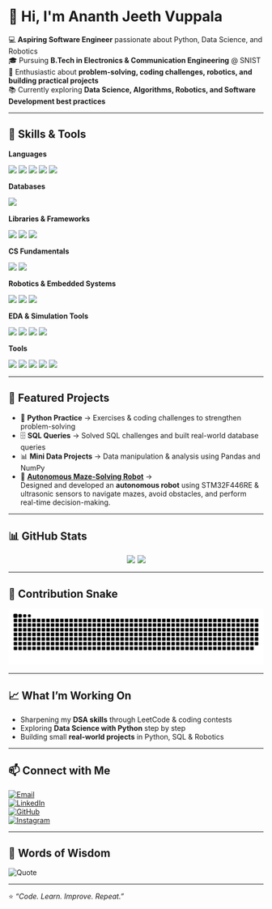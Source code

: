 # 👋 Hi, I'm Ananth Jeeth Vuppala  

💻 **Aspiring Software Engineer** passionate about Python, Data Science, and Robotics  
🎓 Pursuing **B.Tech in Electronics & Communication Engineering** @ SNIST  
🚀 Enthusiastic about **problem-solving, coding challenges, robotics, and building practical projects**  
📚 Currently exploring **Data Science, Algorithms, Robotics, and Software Development best practices**  

---

## 🔧 Skills & Tools  

**Languages**  
<p>
  <img src="https://img.shields.io/badge/Python-3776AB?style=for-the-badge&logo=python&logoColor=white"/>
  <img src="https://img.shields.io/badge/SQL-003B57?style=for-the-badge&logo=database&logoColor=white"/>
  <img src="https://img.shields.io/badge/C-A8B9CC?style=for-the-badge&logo=c&logoColor=black"/>
  <img src="https://img.shields.io/badge/Embedded%20C-008000?style=for-the-badge&logo=c&logoColor=white"/>
  <img src="https://img.shields.io/badge/MicroPython-2B2728?style=for-the-badge&logo=micropython&logoColor=white"/>
</p>

**Databases**  
<p>
  <img src="https://img.shields.io/badge/MySQL-005C84?style=for-the-badge&logo=mysql&logoColor=white"/>
</p>

**Libraries & Frameworks**  
<p>
  <img src="https://img.shields.io/badge/NumPy-013243?style=for-the-badge&logo=numpy&logoColor=white"/>
  <img src="https://img.shields.io/badge/Pandas-150458?style=for-the-badge&logo=pandas&logoColor=white"/>
  <img src="https://img.shields.io/badge/Matplotlib-003B57?style=for-the-badge&logo=plotly&logoColor=white"/>
</p>

**CS Fundamentals**  
<p>
  <img src="https://img.shields.io/badge/Data%20Structures%20%26%20Algorithms-02569B?style=for-the-badge&logo=dependabot&logoColor=white"/>
  <img src="https://img.shields.io/badge/Object%20Oriented%20Programming-FF6F00?style=for-the-badge&logo=googletagmanager&logoColor=white"/>
</p>

**Robotics & Embedded Systems**  
<p>
  <img src="https://img.shields.io/badge/Arduino-00979D?style=for-the-badge&logo=arduino&logoColor=white"/>
  <img src="https://img.shields.io/badge/Raspberry%20Pi-A22846?style=for-the-badge&logo=raspberrypi&logoColor=white"/>
  <img src="https://img.shields.io/badge/STM32-03234B?style=for-the-badge&logo=stmicroelectronics&logoColor=white"/>
</p>

**EDA & Simulation Tools**  
<p>
  <img src="https://img.shields.io/badge/Xilinx%20Vivado-B70000?style=for-the-badge&logo=xilinx&logoColor=white"/>
  <img src="https://img.shields.io/badge/Cadence%20Virtuoso-CA1F26?style=for-the-badge&logo=cadence&logoColor=white"/>
  <img src="https://img.shields.io/badge/Proteus-1B72BE?style=for-the-badge&logo=proteus&logoColor=white"/>
  <img src="https://img.shields.io/badge/STM32CubeIDE-0A8ED9?style=for-the-badge&logo=stmicroelectronics&logoColor=white"/>
</p>

**Tools**  
<p>
  <img src="https://img.shields.io/badge/Git-F05032?style=for-the-badge&logo=git&logoColor=white"/>
  <img src="https://img.shields.io/badge/VS%20Code-007ACC?style=for-the-badge&logo=visualstudiocode&logoColor=white"/>
  <img src="https://img.shields.io/badge/Jupyter-F37626?style=for-the-badge&logo=jupyter&logoColor=white"/>
  <img src="https://img.shields.io/badge/Adobe%20Photoshop-31A8FF?style=for-the-badge&logo=adobephotoshop&logoColor=white"/>
  <img src="https://img.shields.io/badge/Adobe%20Illustrator-FF9A00?style=for-the-badge&logo=adobeillustrator&logoColor=white"/>
</p>     

---

## 📌 Featured Projects  
- 🐍 **Python Practice** → Exercises & coding challenges to strengthen problem-solving  
- 🗄️ **SQL Queries** → Solved SQL challenges and built real-world database queries  
- 📊 **Mini Data Projects** → Data manipulation & analysis using Pandas and NumPy  
- 🤖 **[Autonomous Maze-Solving Robot](https://github.com/your-username/maze-solving-robot)** →  
  Designed and developed an **autonomous robot** using STM32F446RE & ultrasonic sensors to navigate mazes, avoid obstacles, and perform real-time decision-making.  

---

## 📊 GitHub Stats

<div style="display: flex; flex-wrap: wrap; justify-content: center; gap: 5px;">
  <div>
    <picture>
      <source 
        srcset="https://github-readme-stats.vercel.app/api?username=ananthjeethvuppala&show_icons=true&theme=dark" 
        media="(prefers-color-scheme: dark)" />
      <source 
        srcset="https://github-readme-stats.vercel.app/api?username=ananthjeethvuppala&show_icons=true&theme=default" 
        media="(prefers-color-scheme: light)" />
      <img src="https://github-readme-stats.vercel.app/api?username=ananthjeethvuppala&show_icons=true" height="160" />
    </picture>
  </div>

  <div>
    <picture>
      <source 
        srcset="https://github-readme-streak-stats.herokuapp.com?user=ananthjeethvuppala&theme=dark" 
        media="(prefers-color-scheme: dark)" />
      <source 
        srcset="https://github-readme-streak-stats.herokuapp.com?user=ananthjeethvuppala&theme=default" 
        media="(prefers-color-scheme: light)" />
      <img src="https://github-readme-streak-stats.herokuapp.com?user=ananthjeethvuppala" height="160" />
    </picture>
  </div>
</div>

---

## 🐍 Contribution Snake
<p align="center">
  <picture>
    <source media="(prefers-color-scheme: dark)" srcset="https://github.com/Platane/snk/raw/output/github-contribution-grid-snake-dark.svg" />
    <source media="(prefers-color-scheme: light)" srcset="https://github.com/Platane/snk/raw/output/github-contribution-grid-snake.svg" />
    <img alt="github contribution grid snake animation" src="https://github.com/Platane/snk/raw/output/github-contribution-grid-snake.svg" />
  </picture>
</p>

---

## 📈 What I’m Working On  
- Sharpening my **DSA skills** through LeetCode & coding contests  
- Exploring **Data Science with Python** step by step  
- Building small **real-world projects** in Python, SQL & Robotics  

---

## 📫 Connect with Me  

[![Email](https://img.shields.io/badge/Email-ananthjeeth%40gmail.com-red?style=for-the-badge&logo=gmail&logoColor=white)](mailto:ananthjeeth@gmail.com)  
[![LinkedIn](https://img.shields.io/badge/LinkedIn-Ananth%20Jeeth%20Vuppala-blue?style=for-the-badge&logo=linkedin&logoColor=white)](https://www.linkedin.com/in/ananth-jeeth-vuppala-8bb499334/)  
[![GitHub](https://img.shields.io/badge/GitHub-ananthjeethvuppala-black?style=for-the-badge&logo=github&logoColor=white)](https://github.com/ananthjeethvuppala)  
[![Instagram](https://img.shields.io/badge/Instagram-ananthjeeth__vuppala-E4405F?style=for-the-badge&logo=instagram&logoColor=white)](https://instagram.com/ananthjeeth_vuppala)      

---

## 🔖 Words of Wisdom  

<p>
  <picture>
    <source 
      srcset="https://quotes-github-readme.vercel.app/api?theme=dark&type=vertical" 
      media="(prefers-color-scheme: dark)" />
    <source 
      srcset="https://quotes-github-readme.vercel.app/api?theme=light&type=vertical" 
      media="(prefers-color-scheme: light)" />
    <img src="https://quotes-github-readme.vercel.app/api?type=vertical" alt="Quote" />
  </picture>
</p>

---

⭐️ *“Code. Learn. Improve. Repeat.”*  
